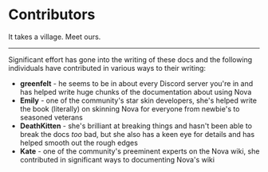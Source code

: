 # Contributors

It takes a village. Meet ours.

---

Significant effort has gone into the writing of these docs and the following individuals have contributed in various ways to their writing:

- **greenfelt** - he seems to be in about every Discord server you're in and has helped write huge chunks of the documentation about using Nova
- **Emily** - one of the community's star skin developers, she's helped write the book (literally) on skinning Nova for everyone from newbie's to seasoned veterans
- **DeathKitten** - she's brilliant at breaking things and hasn't been able to break the docs *too* bad, but she also has a keen eye for details and has helped smooth out the rough edges
- **Kate** - one of the community's preeminent experts on the Nova wiki, she contributed in significant ways to documenting Nova's wiki
